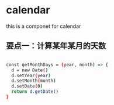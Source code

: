 # calendar
this is a componet for calendar

## 要点一：计算某年某月的天数

``` bash

const getMonthDays = (year, month) => {
  d = new Date()
  d.setYear(year)
  d.setMonth(month)
  d.setDate(0)
  return d.getDate()
}

```